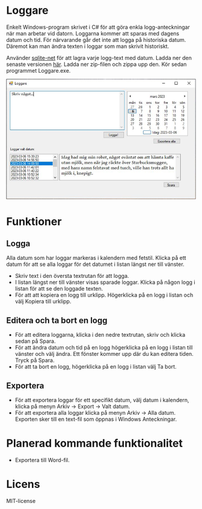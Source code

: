 # Loggare

Enkelt Windows-program skrivet i C# för att göra enkla logg-anteckningar när man arbetar vid datorn. Loggarna kommer att sparas med dagens datum och tid. För närvarande går det inte att logga på historiska datum. Däremot kan man ändra texten i loggar som man skrivit historiskt. 

Använder [sqlite-net](https://github.com/praeclarum/sqlite-net) för att lagra varje logg-text med datum. Ladda ner den senaste versionen [här](https://github.com/johandersson/Loggare/releases). Ladda ner zip-filen och zippa upp den. Kör sedan programmet Loggare.exe.


![Skärmbild](/images/screenshot.JPG?raw=true "Skärmbild av Loggare")

# Funktioner

## Logga
Alla datum som har loggar markeras i kalendern med fetstil. Klicka på ett datum för att se alla loggar för det datumet i listan längst ner till vänster.

- Skriv text i den översta textrutan för att logga.
- I listan längst ner till vänster visas sparade loggar. Klicka på någon logg i listan för att se den loggade texten.
- För att att kopiera en logg till urklipp. Högerklicka på en logg i listan och välj Kopiera till urklipp.

## Editera och ta bort en logg
- För att editera loggarna, klicka i den nedre textrutan, skriv och klicka sedan på Spara.
- För att ändra datum och tid på en logg högerklicka på en logg i listan till vänster och välj ändra. Ett fönster kommer upp där du kan editera tiden. Tryck på Spara.
- För att ta bort en logg, högerklicka på en logg i listan välj Ta bort.

## Exportera

- För att exportera loggar för ett specifikt datum, välj datum i kalendern, klicka på menyn Arkiv -> Export -> Valt datum. 
- För att exportera alla loggar klicka på menyn Arkiv -> Alla datum. Exporten sker till en text-fil som öppnas i Windows Anteckningar. 

# Planerad kommande funktionalitet
- Exportera till Word-fil.

# Licens
MIT-license
